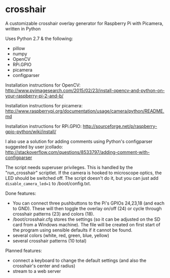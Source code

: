 # crosshair
A customizable crosshair overlay generator for Raspberry Pi with Picamera, written in Python

Uses Python 2.7 & the following:
- pillow
- numpy
- OpenCV
- RPi.GPIO
- picamera
- configparser

Installation instructions for OpenCV: http://www.pyimagesearch.com/2015/02/23/install-opencv-and-python-on-your-raspberry-pi-2-and-b/

Installation instructions for picamera:
http://www.raspberrypi.org/documentation/usage/camera/python/README.md

Installation instructions for RPi.GPIO:
http://sourceforge.net/p/raspberry-gpio-python/wiki/install/

I also use a solution for adding comments using Python's configparser suggested by user jcollado:
http://stackoverflow.com/questions/8533797/adding-comment-with-configparser

The script needs superuser privileges. This is handled by the "run_crosshair" scriptlet.
If the camera is hooked to microscope optics, the LED should be switched off. The script doesn't do it, but you can just add `disable_camera_led=1` to /boot/config.txt. 

Done features:
- You can connect three pushbuttons to the Pi's GPIOs 24,23,18 (and each to GND). These will then toggle the overlay on/off (24) or cycle through crosshair patterns (23) and colors (18).
- /boot/crosshair.cfg stores the settings (so it can be adjusted on the SD card from a Windows machine).
The file will be created on first start of the program using sensible defaults if it cannot be found.
- several colors (white, red, green, blue, yellow)
- several crosshair patterns (10 total)

Planned features:
- connect a keyboard to change the default settings (and also the crosshair's center and radius)
- stream to a web server
